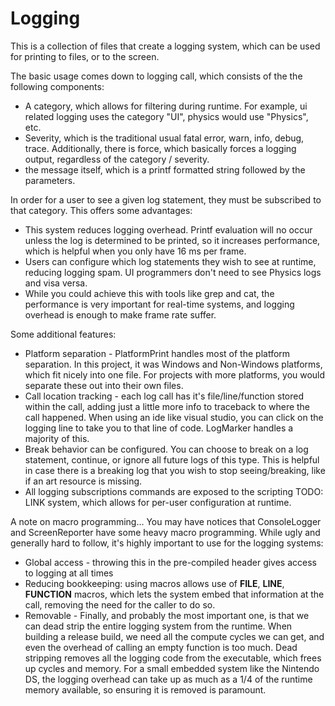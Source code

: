 # Logging

This is a collection of files that create a logging system, which can be used for printing to files, or to the screen.  

The basic usage comes down to logging call, which consists of the the following components:

* A category, which allows for filtering during runtime.  For example, ui related logging uses the category "UI", physics would use "Physics", etc.
* Severity, which is the traditional usual fatal error, warn, info, debug, trace.  Additionally, there is force, which basically forces a logging output, regardless of the category / severity. 
* the message itself, which is a printf formatted string followed by the parameters.

In order for a user to see a given log statement, they must be subscribed to that category. This offers some advantages:

 * This system reduces logging overhead.  Printf evaluation will no occur unless the log is determined to be printed, so it increases performance, which is helpful when you only have 16 ms per frame.
 * Users can configure which log statements they wish to see at runtime, reducing logging spam.  UI programmers don't need to see Physics logs and visa versa.
 * While you could achieve this with tools like grep and cat, the performance is very important for real-time systems, and logging overhead is enough to make frame rate suffer.

Some additional features:
 
* Platform separation - PlatformPrint handles most of the platform separation.  In this project, it was Windows and Non-Windows platforms, which fit nicely into one file.  For projects with more platforms, you would separate these out into their own files. 
* Call location tracking - each log call has it's file/line/function stored within the call, adding just a little more info to traceback to where the call happened.  When using an ide like visual studio, you can click on the logging line to take you to that line of code.  LogMarker handles a majority of this.
* Break behavior can be configured.  You can choose to break on a log statement, continue, or ignore all future logs of this type.  This is helpful in case there is a breaking log that you wish to stop seeing/breaking, like if an art resource is missing.
* All logging subscriptions commands are exposed to the scripting TODO: LINK system, which allows for per-user configuration at runtime.

A note on macro programming... You may have notices that ConsoleLogger and ScreenReporter have some heavy macro programming.  While ugly and generally hard to follow, it's highly important to use for the logging systems:

* Global access - throwing this in the pre-compiled header gives access to logging at all times
* Reducing bookkeeping: using macros allows use of __FILE__, __LINE__, __FUNCTION__ macros, which lets the system embed that information at the call, removing the need for the caller to do so.
* Removable - Finally, and probably the most important one, is that we can dead strip the entire logging system from the runtime.  When building a release build, we need all the compute cycles we can get, and even the overhead of calling an empty function is too much.  Dead stripping removes all the logging code from the executable, which frees up cycles and memory.  For a small embedded system like the Nintendo DS, the logging overhead can take up as much as a 1/4 of the runtime memory available, so ensuring it is removed is paramount. 